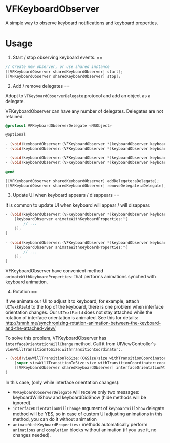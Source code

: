 VFKeyboardObserver
==================

A simple way to observe keyboard notifications and keyboard properties.

Usage
==
1. Start / stop observing keyboard events.
==

```objective-c
// Create new observer, or use shared instance
[[VFKeyboardObserver sharedKeyboardObserver] start];
[[VFKeyboardObserver sharedKeyboardObserver] stop];
```

2. Add / remove delegates
==

Adopt to ```VFKeyboardObserverDelegate``` protocol and add an object as a delegate.

VFKeyboardObserver can have any number of delegates. Delegates are not retained.

```objective-c
@protocol VFKeyboardObserverDelegate <NSObject>

@optional

- (void)keyboardObserver:(VFKeyboardObserver *)keyboardObserver keyboardWillShowWithProperties:(VFKeyboardProperties)keyboardProperties interfaceOrientationWillChange:(BOOL)interfaceOrientationWillChange;
- (void)keyboardObserver:(VFKeyboardObserver *)keyboardObserver keyboardDidShowWithProperties:(VFKeyboardProperties)keyboardProperties;

- (void)keyboardObserver:(VFKeyboardObserver *)keyboardObserver keyboardWillHideWithProperties:(VFKeyboardProperties)keyboardProperties;
- (void)keyboardObserver:(VFKeyboardObserver *)keyboardObserver keyboardDidHideWithProperties:(VFKeyboardProperties)keyboardProperties;

@end

[[VFKeyboardObserver sharedKeyboardObserver] addDelegate:aDelegate];
[[VFKeyboardObserver sharedKeyboardObserver] removeDelegate:aDelegate];
```

3. Update UI when keyboard appears / disappears
==

It is common to update UI when keyboard will appear / will disappear.

```objective-c
- (void)keyboardObserver:(VFKeyboardObserver *)keyboardObserver keyboardWillShowWithProperties:(VFKeyboardProperties)keyboardProperties interfaceOrientationWillChange:(BOOL)interfaceOrientationWillChange {
    [keyboardObserver animateWithKeyboardProperties:^{
        // ...
    }];
}

- (void)keyboardObserver:(VFKeyboardObserver *)keyboardObserver keyboardWillHideWithProperties:(VFKeyboardProperties)keyboardProperties {
    [keyboardObserver animateWithKeyboardProperties:^{
        // ...
    }];
}
```

VFKeyboardObserver have convenient method ```animateWithKeyboardProperties:``` that performs animations synched with keyboard animation.

4. Rotation
==

If we animate our UI to adjust it to keyboard, for example, attach ```UITextField``` to the top of the keyboard, there is one problem when interface orientation changes. Our ```UITextField``` does not stay attached while the rotation of interface orientation is animated.
See this for details: http://smnh.me/synchronizing-rotation-animation-between-the-keyboard-and-the-attached-view/

To solve this problem, VFKeyboardObserver has ```interfaceOrientationWillChange``` method.
Call it from UIViewController's ```viewWillTransitionToSize:withTransitionCoordinator:```.

```objective-c
- (void)viewWillTransitionToSize:(CGSize)size withTransitionCoordinator:(id<UIViewControllerTransitionCoordinator>)coordinator {
    [super viewWillTransitionToSize:size withTransitionCoordinator:coordinator];
    [[VFKeyboardObserver sharedKeyboardObserver] interfaceOrientationWillChange];
}
```

In this case, (only while interface orientation changes):
* ```VFKeyboardObserverDelegate``` will receive only two messages: keyboardWillShow and keyboardDidShow (hide methods will be ignored).
* ```interfaceOrientationWillChange``` argument of ```keyboardWillShow``` delegate method will be YES, so in case of custom UI adjusting animations in this method, you can do it without animation
* ```animateWithKeyboardProperties:```  methods automatically perform ```animations``` and ```completion``` blocks without animation (if you use it, no changes needed).
